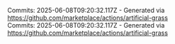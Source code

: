 Commits: 2025-06-08T09:20:32.117Z - Generated via https://github.com/marketplace/actions/artificial-grass
<br>
Commits: 2025-06-08T09:20:32.117Z - Generated via https://github.com/marketplace/actions/artificial-grass
<br>
